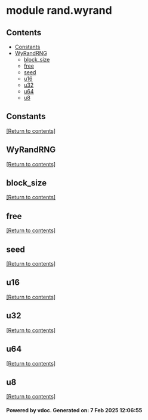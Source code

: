 # module rand.wyrand


## Contents
- [Constants](#Constants)
- [WyRandRNG](#WyRandRNG)
  - [block_size](#block_size)
  - [free](#free)
  - [seed](#seed)
  - [u16](#u16)
  - [u32](#u32)
  - [u64](#u64)
  - [u8](#u8)

## Constants
[[Return to contents]](#Contents)

## WyRandRNG
[[Return to contents]](#Contents)

## block_size
[[Return to contents]](#Contents)

## free
[[Return to contents]](#Contents)

## seed
[[Return to contents]](#Contents)

## u16
[[Return to contents]](#Contents)

## u32
[[Return to contents]](#Contents)

## u64
[[Return to contents]](#Contents)

## u8
[[Return to contents]](#Contents)

#### Powered by vdoc. Generated on: 7 Feb 2025 12:06:55
